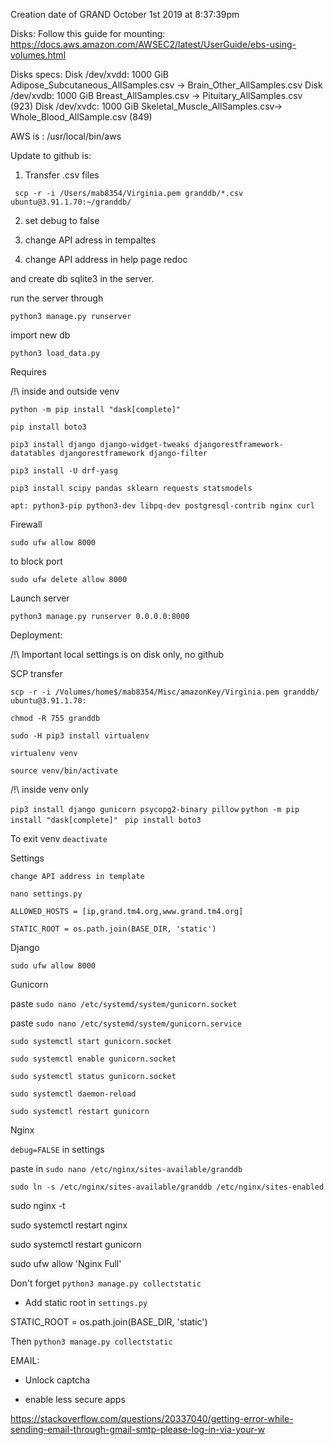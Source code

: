 Creation date of GRAND October 1st 2019 at 8:37:39pm

Disks:
Follow this guide for mounting:
https://docs.aws.amazon.com/AWSEC2/latest/UserGuide/ebs-using-volumes.html

Disks specs:
Disk /dev/xvdd: 1000 GiB
Adipose_Subcutaneous_AllSamples.csv -> Brain_Other_AllSamples.csv 
Disk /dev/xvdb: 1000 GiB
Breast_AllSamples.csv -> Pituitary_AllSamples.csv (923)
Disk /dev/xvdc: 1000 GiB
Skeletal_Muscle_AllSamples.csv-> Whole_Blood_AllSample.csv (849)

AWS is :
/usr/local/bin/aws

Update to github is:

1. Transfer .csv files

` scp -r -i /Users/mab8354/Virginia.pem granddb/*.csv ubuntu@3.91.1.70:~/granddb/`

2. set debug to false

3. change API adress in tempaltes

4. change API address in help page redoc

and create db sqlite3 in the server.

run the server through

`python3 manage.py runserver`

import new db

`python3 load_data.py`

Requires

/!\ inside and outside venv

`python -m pip install "dask[complete]" `

`pip install boto3`

`pip3 install django django-widget-tweaks djangorestframework-datatables djangorestframework django-filter`

`pip3 install -U drf-yasg`

`pip3 install scipy pandas sklearn requests statsmodels`

`apt: python3-pip python3-dev libpq-dev postgresql-contrib nginx curl`

Firewall

`sudo ufw allow 8000`

to block port

`sudo ufw delete allow 8000`

Launch server

`python3 manage.py runserver 0.0.0.0:8000`

Deployment:

/!\ Important local settings is on disk only, no github

SCP transfer

`scp -r -i /Volumes/home$/mab8354/Misc/amazonKey/Virginia.pem granddb/ ubuntu@3.91.1.70:`

`chmod -R 755 granddb`

`sudo -H pip3 install virtualenv`

`virtualenv venv`

`source venv/bin/activate`

/!\ inside venv only

`pip3 install django gunicorn psycopg2-binary pillow`
`python -m pip install "dask[complete]" `
`pip install boto3`

To exit venv `deactivate`

Settings

`change API address in template`

`nano settings.py`

`ALLOWED_HOSTS = [ip,grand.tm4.org,www.grand.tm4.org]`

`STATIC_ROOT = os.path.join(BASE_DIR, 'static')`

Django

`sudo ufw allow 8000`

Gunicorn

paste `sudo nano /etc/systemd/system/gunicorn.socket`

paste `sudo nano /etc/systemd/system/gunicorn.service`

`sudo systemctl start gunicorn.socket`

`sudo systemctl enable gunicorn.socket`

`sudo systemctl status gunicorn.socket`

`sudo systemctl daemon-reload`

`sudo systemctl restart gunicorn`

Nginx

`debug=FALSE` in settings

paste in `sudo nano /etc/nginx/sites-available/granddb`

`sudo ln -s /etc/nginx/sites-available/granddb /etc/nginx/sites-enabled`

sudo nginx -t

sudo systemctl restart nginx

sudo systemctl restart gunicorn

sudo ufw allow 'Nginx Full'



Don't forget 
`python3 manage.py collectstatic`

- Add static root in `settings.py`

STATIC_ROOT = os.path.join(BASE_DIR, 'static')

Then `python3 manage.py collectstatic`


EMAIL:

- Unlock captcha

- enable less secure apps

https://stackoverflow.com/questions/20337040/getting-error-while-sending-email-through-gmail-smtp-please-log-in-via-your-w

